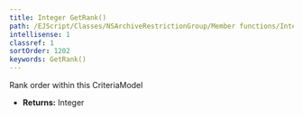 ```yaml
---
title: Integer GetRank()
path: /EJScript/Classes/NSArchiveRestrictionGroup/Member functions/Integer GetRank()
intellisense: 1
classref: 1
sortOrder: 1202
keywords: GetRank()
---
```



Rank order within this CriteriaModel



* **Returns:** Integer


